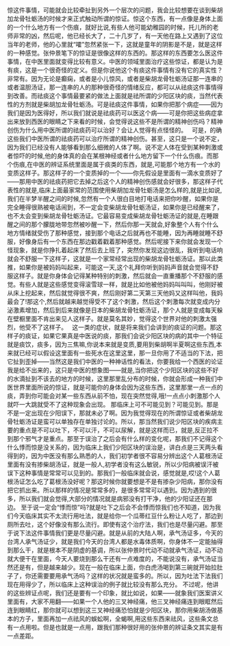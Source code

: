 惊这件事情，可能就会比较牵扯到另外一个层次的问题，我会比较想要在谈到柴胡加龙骨牡蛎汤的时候才来正式触动所谓的惊证。惊这个东西，有一点像是身体上面的一个什么地方有一个伤痕，就好比说,有些人他可能幼稚园的时候，托儿所的老师非常的凶，然后呢，他已经长大了，二十几岁了，有一天他在路上又遇到了这位当年的老师，他的心里就“嚯”忽然紧张一下，这就是童年的阴影是不是，就是这样的一种感觉。张仲景笔下的惊证是很像这样的东西的。那这样的东西要怎么医这件事情，在中医里面就变得比较有意义。中医的领域里面治疗这些惊证，都是认为是有痰，这是一个很奇怪的定义。但是你说他这个有痰这件事情有没有它的真实性？非常有。因为无论是癫痫，或者是小儿惊风，或者是柴胡龙骨牡蛎汤证那一连串的或者温胆汤证，那一连串的人的那种很奇怪的情绪反应，都可以从祛痰这件事情得到改善。而祛痰这个事情最要紧的做法上面就是祛所谓的少阳区块的痰，当然代表性的方剂就是柴胡加龙骨牡蛎汤。可是祛痰这件事情，如果你把那个病症——因为我们是因为医得好，所以我们就说是祛痰药可以医这个病——可是你把这些病症拿出来放到西医的眼睛之下来看的时候，会觉得说这些不是所谓的精神创伤吗？精神创伤为什么用中医所谓的祛痰药可以治好？会让人觉得有点怪怪的。
 
可是，的确这些我们中医所谓的祛痰药可以治疗所谓的精神创伤。甚至，这只是一个说不定，因为我们已经没有人能够看到那么细微的人体了啊。说不定人体在受到某种刺激或者惊吓的时候,他的身体真的会在某根神经或者什么地方留下一个什么伤痕。而那个伤痕,在中医的辨证系统里面是属于痰类的东西，就是,可能那个地方有一个水的变质这样子。那这样子的一个变质掉的一个——你先假设是里面有一滴水变质好了——那用中医的祛痰药把它去掉之后这个人的精神创伤感就会好很多，那这样子代表性的就是,临床上面最家常的范围使用柴胡加龙骨牡蛎汤是怎么样的,就是比如说,我们在半梦半醒之间的时候,忽然有一个人很白目地打电话来把你吵醒，如果你是完全睡得很熟被电话闹到，不一定会变柴胡龙骨牡蛎汤证，如果你是已经醒来了，也不太会变到柴胡龙骨牡蛎汤证。它最容易变成柴胡龙骨牡蛎汤证的就是,在睡跟醒之间的那个朦胧地带忽然被吵醒一下，然后你那一天就会,好象整个人有个什么地方情绪就受伤了那种感觉，接到那个电话之后就再也不能睡，因为再睡就睡不舒服，好像身后有一个东西在那边戳着戳着那种感觉。然后呢接下来你就会发现一个怪现象，就是你挣扎着起床了然后去上班了，突然你发现这边很乱，我听到电话响就会不舒服一下这样子，这就是一个家常经常出现的柴胡龙骨牡蛎汤证。那以此类推，如果你是被妈妈叫起来，可能这一天,这个礼拜你听到妈妈声音就会觉得不舒服这样子。就是你身体会记得某种特别的刺激，然后就会一直重播那个不舒服的感觉。有些人就是这些感觉变得滚雪球一样，就是比如他被他妈妈叫叫叫，他刚好被从床上挖起来，然后就觉得很不爽，然后刚好第二天第三天他妈又这样叫他，我妈最会了!那这个,然后就越来越觉得受不了这个刺激，然后这个刺激每次就变成内分泌激素增加，然后到后来就像是日本的柴胡龙骨牡蛎汤证，那个人就是变成每天躲在壁橱里面不肯出来见人这样子。就是莫名其妙，觉得这个世界对他的刺激太强烈，他受不了这样子。
 
这一类的症状，就是将来我们会讲到的痰证的问题。那这样子的痰证，如果它果真是中医说的痰，那我们会说少阳区块的病的其中一个特征就是痰饮，痰多，因为三焦嘛,你说本来就是变质,要用到柴胡啊半夏啊这些东西,本来就已经可以假设这里面有一些死水在这里这里，那一旦你用了不适当的下法，把它扯到歪掉——当然这是我们中医的一种神话性的看法，你要我给一个西医的论证我是给不出来的，这只是中医的想象图——就是,当你把这个少阳区块的这些不好的水滴扯到不该去的地方的时候，这里那里乱分布的时候，你就会形成一种我们中医世界里面所说的惊证，就是可能你的身体会因为这些东西，这里那里一点一点的痰，弄到你可能会对某一些东西从前不怕，现在突然觉得,哦!一点点小刺激那个人就吓一大跳就受不了这种现象会出现。
那临床上可不可能见到？可能见到。那是不是一定出现在少阳误下，那就未必了啊。因为我觉得现在的所谓惊证或者柴胡龙骨牡蛎汤证是蛮可以单独存在单独讨论的。所以，那当然我们说少阳区块的疾病主要的重点是不可以吐下，不可以汗，不可以尿解，就是这样而已，就是,反正拉不到那个邪气才是重点。那至于误治了之后会有什么样的变化呢，那我们不记得这个什么悸而惊是没关系的，因为临床上我们少阳区块的误治是，讲白点是三天两头看得到的，因为中医没有那么熟悉的人，我们初学者很不容易分辨出这个人葛根汤证里面有没有掺柴胡汤证，就是一般人,初学者没有这么敏锐，所以少阳病被误汗被误下这种事情是常常可以见到的。那我们一般临床就会说，感觉就是,哎!这个人葛根汤证怎么吃了葛根汤没好呢？那这时候你就要想是不是有掺杂少阳病，那你没有把它抓出来。所以那样的情况是常常多的，是很多常常可以遇到。因为遇到的很多，所以我们就会觉得,大部分的情况就是病邪没有打干净，他的少阳证还在那边。
至于说一定会“悸而惊”吗?就是吐下之后会不会悸而惊我们也不知道，因为我们今天临床其实不太流行用吐法，就是给你一个瓜蒂红豆什么粉让人吃了，那边到厕所去吐，这个好像没有那么流行。即使有这个治疗法，我们也是尽量闪避。那至于说下法这件事情我们更是尽量闪避。就是从前的大陆人啊，承气汤证多，今天的台湾人承气汤证少，就是我们今天的台湾人都是水毒体质啊，你身体不一定能抽得到那么干，就是根本不是阴虚的基调，所以张仲景时代动不动就承气汤证，动不动就大便干在里面，今天人要烧到那么干还有一点难度的，不能说没有，承气汤证当然还是有，但是越来越少。现在一般在临床上面，你白虎汤喝到第三碗就开始拉肚子了，你还需要要用承气汤吗？这样的状况就是蛮多的。所以，因为吐法下法我们现在用得少了，所以临床上这种误治的例子就比较没有那么充分。
不过呢，他讲的这些辨证点呢，我们还是要有一个印象，就比如说，如果——就象我们医案讲义里面有，大家不用翻——如果一个人他的三叉神经痛，他三叉神经痛连到眼眶然后连到眼睛红，那你就可以想到这三叉神经痛恐怕就是少阳区块，那你用柴胡汤做基本的方子，里面再加一点祛风的蜈蚣啊，全蝎啊,用这些东西来祛风，这些条文总有一点用啦。但是也就是一点用，跟我们那种很好用的张仲景的辨证条文其实是有一点差距。
